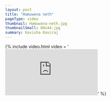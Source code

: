 ```yaml
---
layout: post
title: "Hamuwena neth"
pageType: video
thumbnail: Hamuwana-neth.jpg
thumbnailSmall: 80x44.jpg
summary: Kavisha Kaviraj
---
```


{% include video.html video = '<iframe src="https://www.youtube.com/embed/0C8-YsGFkv0?rel=0" frameborder="0" allowfullscreen></iframe>' %} 

